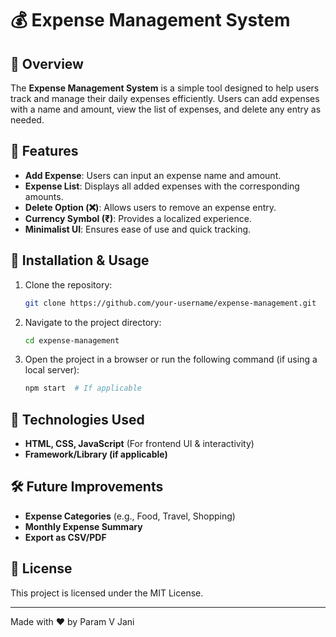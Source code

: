 # 💰 Expense Management System

## 📌 Overview
The **Expense Management System** is a simple tool designed to help users track and manage their daily expenses efficiently. Users can add expenses with a name and amount, view the list of expenses, and delete any entry as needed.

## 🚀 Features
- **Add Expense**: Users can input an expense name and amount.
- **Expense List**: Displays all added expenses with the corresponding amounts.
- **Delete Option (❌)**: Allows users to remove an expense entry.
- **Currency Symbol (₹)**: Provides a localized experience.
- **Minimalist UI**: Ensures ease of use and quick tracking.

## 🔧 Installation & Usage
1. Clone the repository:
   ```bash
   git clone https://github.com/your-username/expense-management.git
   ```
2. Navigate to the project directory:
   ```bash
   cd expense-management
   ```
3. Open the project in a browser or run the following command (if using a local server):
   ```bash
   npm start  # If applicable
   ```

## 📜 Technologies Used
- **HTML, CSS, JavaScript** (For frontend UI & interactivity)
- **Framework/Library (if applicable)**

## 🛠️ Future Improvements
- **Expense Categories** (e.g., Food, Travel, Shopping)
- **Monthly Expense Summary**
- **Export as CSV/PDF**

## 📄 License
This project is licensed under the MIT License.

---
Made with ❤️ by Param V Jani

